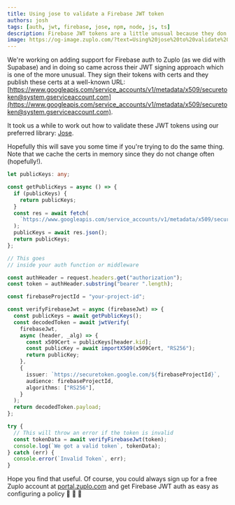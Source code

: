 ```yaml
---
title: Using jose to validate a Firebase JWT token
authors: josh
tags: [auth, jwt, firebase, jose, npm, node, js, ts]
description: Firebase JWT tokens are a little unusual because they don't use secrets or JWKS but have public X509 certs
image: https://og-image.zuplo.com/?text=Using%20jose%20to%20validate%20a%20Firebase%20JWT%20token
---
```


We're working on adding support for Firebase auth to Zuplo (as we did with Supabase) and in doing so came across their JWT signing approach which is one of the more unusual. They sign their tokens with certs and they publish these certs at a well-known URL: [https://www.googleapis.com/service_accounts/v1/metadata/x509/securetoken@system.gserviceaccount.com](https://www.googleapis.com/service_accounts/v1/metadata/x509/securetoken@system.gserviceaccount.com).

It took us a while to work out how to validate these JWT tokens using our preferred library: [Jose](https://www.npmjs.com/package/jose).

Hopefully this will save you some time if you're trying to do the same thing. Note that we cache the certs in memory since they do not change often (hopefully!).

```ts
let publicKeys: any;

const getPublicKeys = async () => {
  if (publicKeys) {
    return publicKeys;
  }
  const res = await fetch(
    `https://www.googleapis.com/service_accounts/v1/metadata/x509/securetoken@system.gserviceaccount.com`
  );
  publicKeys = await res.json();
  return publicKeys;
};

// This goes
// inside your auth function or middleware

const authHeader = request.headers.get("authorization");
const token = authHeader.substring("bearer ".length);

const firebaseProjectId = "your-project-id";

const verifyFirebaseJwt = async (firebaseJwt) => {
  const publicKeys = await getPublicKeys();
  const decodedToken = await jwtVerify(
    firebaseJwt,
    async (header, _alg) => {
      const x509Cert = publicKeys[header.kid];
      const publicKey = await importX509(x509Cert, "RS256");
      return publicKey;
    },
    {
      issuer: `https://securetoken.google.com/${firebaseProjectId}`,
      audience: firebaseProjectId,
      algorithms: ["RS256"],
    }
  );
  return decodedToken.payload;
};

try {
  // This will throw an error if the token is invalid
  const tokenData = await verifyFirebaseJwt(token);
  console.log(`We got a valid token`, tokenData);
} catch (err) {
  console.error(`Invalid Token`, err);
}
```

Hope you find that useful. Of course, you could always sign up for a free Zuplo account at [portal.zuplo.com](https://portal.zuplo.com/) and get Firebase JWT auth as easy as configuring a policy 👏 👏 👏
